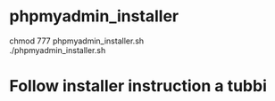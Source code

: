 # phpmyadmin_installer<br>
chmod 777 phpmyadmin_installer.sh<br>
./phpmyadmin_installer.sh<br>
# Follow installer instruction a tubbi
